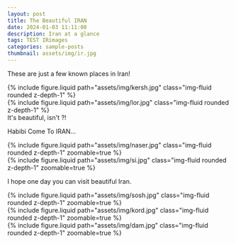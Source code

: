 ```yaml
---
layout: post
title: The Beautiful IRAN
date: 2024-01-03 11:11:00
description: Iran at a glance
tags: TEST IRimages
categories: sample-posts
thumbnail: assets/img/ir.jpg
---
```


These are just a few known places in Iran!

<div class="row mt-3">
    <div class="col-sm mt-3 mt-md-0">
        {% include figure.liquid path="assets/img/kersh.jpg" class="img-fluid rounded z-depth-1" %}
    </div>
    <div class="col-sm mt-3 mt-md-0">
        {% include figure.liquid path="assets/img/lor.jpg" class="img-fluid rounded z-depth-1" %}
    </div>
</div>
<div class="caption">
It's beautiful, isn't ?!
</div>

Habibi Come To IRAN...

<div class="row mt-3">
    <div class="col-sm mt-3 mt-md-0">
        {% include figure.liquid path="assets/img/naser.jpg" class="img-fluid rounded z-depth-1" zoomable=true %}
    </div>
    <div class="col-sm mt-3 mt-md-0">
        {% include figure.liquid path="assets/img/si.jpg" class="img-fluid rounded z-depth-1" zoomable=true %}
    </div>
</div>

I hope one day you can visit beautiful Iran.

<div class="row mt-3">
    <div class="col-sm mt-3 mt-md-0">
        {% include figure.liquid path="assets/img/sosh.jpg" class="img-fluid rounded z-depth-1" zoomable=true %}
    </div>
    <div class="col-sm mt-3 mt-md-0">
        {% include figure.liquid path="assets/img/kord.jpg" class="img-fluid rounded z-depth-1" zoomable=true %}
    </div>
    <div class="col-sm mt-3 mt-md-0">
        {% include figure.liquid path="assets/img/dam.jpg" class="img-fluid rounded z-depth-1" zoomable=true %}
    </div>
</div>
